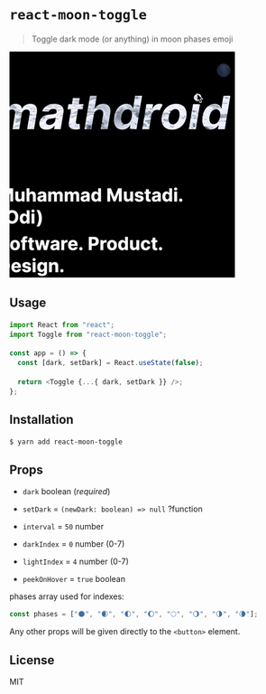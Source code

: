 # `react-moon-toggle`

> Toggle dark mode (or anything) in moon phases emoji

<img src="moon.gif" width="400">

## Usage

```js
import React from "react";
import Toggle from "react-moon-toggle";

const app = () => {
  const [dark, setDark] = React.useState(false);

  return <Toggle {...{ dark, setDark }} />;
};
```

## Installation

```sh
$ yarn add react-moon-toggle
```

## Props

- `dark` boolean (_required_)

- `setDark` = `(newDark: boolean) => null` ?function<boolean>

- `interval` = `50` number

- `darkIndex` = `0` number (0-7)

- `lightIndex` = `4` number (0-7)

- `peekOnHover` = `true` boolean

phases array used for indexes:

```js
const phases = ["🌑", "🌒", "🌓", "🌔", "🌕", "🌖", "🌗", "🌘"];
```

Any other props will be given directly to the `<button>` element.

## License

MIT
